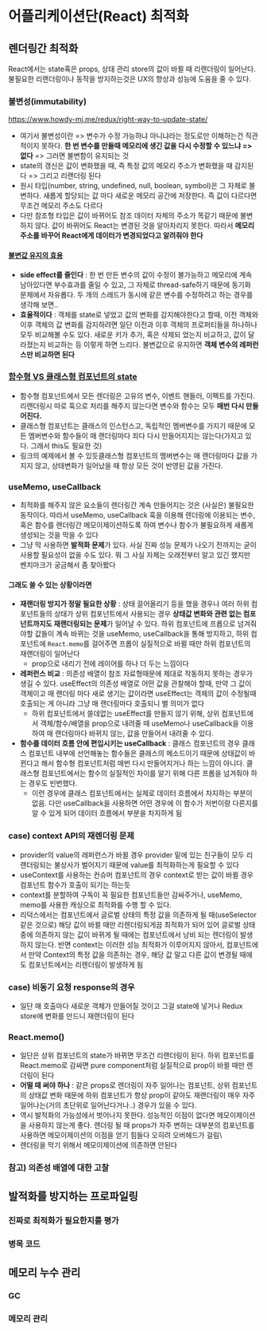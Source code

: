 # 어플리케이션단(React) 최적화

## 렌더링간 최적화

React에서는 state혹은 props, 상태 관리 store의 값이 바뀔 때 리랜더링이 일어난다.  
불필요한 리랜더링이나 동작을 방지하는것은 UX의 향상과 성능에 도움을 줄 수 있다.

### 불변성(immutability)

https://www.howdy-mj.me/redux/right-way-to-update-state/

- 여기서 불변성이란 => 변수가 수정 가능하냐 아니냐라는 정도로만 이해하는건 직관적이지 못하다.
  **한 번 변수를 만들때 메모리에 생긴 값을 다시 수정할 수 있느냐 => 없다** => 그러면 불변함이 유지되는 것
- state의 갱신은 값이 변화했을 때, 즉 특정 값의 메모리 주소가 변화했을 때 감지된다 => 그리고 리랜더링 된다
- 원시 타입(number, string, undefined, null, boolean, symbol)은 그 자체로 불변하다. 새롭게 할당되는
값 마다 새로운 메모리 공간에 저장한다. 즉 값이 다르다면 무조건 메모리 주소도 다르다
- 다만 참조형 타입은 값이 바뀌어도 참조 데이터 자체의 주소가 똑같기 때문에 불변하지 않다.
값이 바뀌어도 React는 변경된 것을 알아차리지 못한다. 따라서 **메모리 주소를 바꾸어 React에게
  데이터가 변경되었다고 알려줘야 한다**


#### [불변값 유지의 효용](https://ljs0705.medium.com/react-state%EA%B0%80-%EB%B6%88%EB%B3%80%EC%9D%B4%EC%96%B4%EC%95%BC-%ED%95%98%EB%8A%94-%EC%9D%B4%EC%9C%A0-ec2bf09c1021)

- **side effect를 줄인다** : 한 번 만든 변수의 값이 수정이 불가능하고 메모리에 계속 남아있다면 부수효과를 줄일 수
  있고, 그 자체로 thread-safe하기 때문에 동기화 문제에서 자유롭다. 두 개의 스레드가 동시에 같은 변수를 수정하려고 하는
  경우를 생각해 보면..
- **효율적이다** : 객체를 state로 넣었고 값의 변화를 감지해야한다고 할때, 이전 객체와 이후 객체의 값 변화를 감지하려면
  일단 이전과 이후 객체의 프로퍼티들을 하나하나 모두 비교해볼 수도 있다. 새로운 키가 추가, 혹은 삭제되
  었는지 비교하고, 값이 달라졌는지 비교하는 등 이렇게 하면 느리다. 불변값으로 유지하면 **객체 변수의 레퍼런스만 
  비교하면 된다**

### [함수형 VS 클래스형 컴포넌트의 state](https://rinae.dev/posts/a-complete-guide-to-useeffect-ko#%EB%AA%A8%EB%93%A0-%EB%9E%9C%EB%8D%94%EB%A7%81%EC%9D%80-%EA%B3%A0%EC%9C%A0%EC%9D%98-%EB%AA%A8%EB%93%A0-%EA%B2%83%EC%9D%84-%EA%B0%80%EC%A7%80%EA%B3%A0-%EC%9E%88%EB%8B%A4)

- 함수형 컴포넌트에서 모든 렌더링은 고유의 변수, 이벤트 핸들러, 이펙트를 가진다.
  리랜더링시 따로 훅으로 처리를 해주지 않는다면 변수와 함수는 모두 **매번 다시 만들어진다.**
- 클래스형 컴포넌트는 클래스의 인스턴스고, 독립적인 멤버변수를 가지기 때문에 모든 멤버변수와 함수들이 
매 랜더링마다 죄다 다시 만들어지지는 않는다(가지고 있다. 그래서 this도 필요한 것)
- 링크의 예제에서 볼 수 있듯클래스형 컴포넌트의 멤버변수는 매 랜더링마다 값을 가지지 않고,
  상태변화가 일어났을 때 항상 모든 것이 반영된 값을 가진다.


### useMemo, useCallback

- 최적화를 해주지 않은 요소들이 렌더링간 계속 만들어지는 것은 (사실은) 불필요한 동작이다. 따라서 useMemo, useCallback 
훅을 이용해 렌더링에 이용되는 변수, 혹은 함수를 렌더링간 메모이제이션하도록 하여 변수나 함수가
  불필요하게 새롭게 생성되는 것을 막을 수 있다
- 그냥 막 사용하면 **발적화 문제**가 있다. 사실 진짜 성능 문제가 나오기 전까지는 굳이 사용할 필요성이 없을 수도 있다.
  뭐 그 사실 자체는 오래전부터 알고 있긴 했지만
  벤치마크가 궁금해서 좀 찾아봤다
  
#### 그래도 쓸 수 있는 상황이라면

- **재랜더링 방지가 정말 필요한 상황** : 상태 끌어올리기 등을 했을 경우나 여러 하위 컴포넌트들의 상태가
  상위 컴포넌트에서 사용되는 경우 **상태값 변화와 관련 없는 컴포넌트까지도 재랜더링되는 문제**가 일어날 수 있다.
  하위 컴포넌트에 프롭으로 넘겨줘야할 값들이 계속 바뀌는 것을 useMemo, useCallback을 통해 방지하고, 하위 컴포넌트에 
  `React.memo`를 걸어주면 프롭이 실질적으로 바뀔 때만 하위 컴포넌트의 재랜더링이 일어난다
    - prop으로 내리기 전에 레이어를 하나 더 두는 느낌이다
- **레퍼런스 비교** : 의존성 배열이 참조 자료형때문에 제대로 작동하지 못하는 경우가 생길 수 있다.
  useEffect의 의존성 배열로 어떤 값을 관찰해야 할때, 만약 그 값이 객체이고 매 랜더링 마다 새로 생기는 값이라면
  useEffect는 객체의 값이 수정될때 호출되는 게 아니라 그냥 매 랜더링마다 호출되니 별 의미가 없다
    - 하위 컴포넌트에서 쓸데없는 useEffect를 만들지 않기 위해, 상위 컴포넌트에서 객체/함수/배열을 prop으로 내려줄 때 
      useMemo나 useCallback을 이용하여 매 랜더링마다 바뀌지 않는, 값을 만들어서 내려줄 수 있다. 
- **함수를 데이터 흐름 안에 편입시키는 useCallback** : 클래스 컴포넌트의 경우 클래스 컴포넌트 내부에
  선언해놓는 함수들은 클래스의 메소드이기 때문에 상태값이 바뀐다고 해서 함수형 컴포넌트처럼 매번 다시 만들어지거나
  하는 느낌이 아니다. 클래스형 컴포넌트에서는 함수의 실질적인 차이를 알기 위해 다른 프롭을 넘겨줘야 하는
  경우도 빈번했다.
    - 이런 경우에 클래스 컴포넌트에서는 실제로 데이터 흐름에서 차지하는 부분이 없음. 다만 useCallback을 
  사용하면 어떤 경우에 이 함수가 저번이랑 다른지를 알 수 있게 되어 데이터 흐름에서 부분을 차지하게 됨


### case) context API의 재렌더링 문제

- provider의 value의 레퍼런스가 바뀔 경우 provider 밑에 있는 친구들이 모두 리랜더링되는 불상사가 
벌어지기 때문에 value를 최적화하는게 필요할 수 있다
- useContext를 사용하는 컨슈머 컴포넌트의 경우 context로 받는 값이 바뀔 경우 컴포넌트 함수가 호출이 되기는 
하는듯
- context를 분할하여 구독이 꼭 필요한 컴포넌트들만 감싸주거나, useMemo, memo를 사용한 캐싱으로 최적화를 수행
할 수 있다.
- 리덕스에서는 컴포넌트에서 글로벌 상태의 특정 값을 의존하게 될 때(useSelector 같은 것으로) 해당 값이 바뀔 
때만 리렌더링되게끔 최적화가 되어 있어 글로벌 상태 중에 의존하지 않는 값이 바뀌게 될 때에는 컴포넌트에서 낭비
  되는 렌더링이 발생하지 않는다. 반면 context는 이러한 성능 최적화가 이루어지지 않아서, 컴포넌트에서 만약 Context의
  특정 값을 의존하는 경우, 해당 값 말고 다른 값이 변경될 때에도 컴포넌트에서는 리렌더링이 발생하게 됨

### case) 비동기 요청 response의 경우

- 일단 매 호출마다 새로운 객체가 만들어질 것이고 그걸 state에 넣거나 Redux store에 변화를 만드니 재랜더링이 된다

### React.memo()

- 일단은 상위 컴포넌트의 state가 바뀌면 무조건 리랜더링이 된다. 하위 컴포넌트를 React.memo로 감싸면
pure component처럼 실질적으로 prop이 바뀔 때만 렌더링이 된다
- **어떨 때 써야 하나** : 같은 props로 렌더링이 자주 일어나는 컴포넌트, 상위 컴포넌트의 상태값 변화 때문에 하위 컴포넌트가
  항상 prop이 같아도 재랜더링이 매우 자주 일어나는(거의 초단위로 일어난다거나..) 경우가 있을 수 있다.
- 역시 발적화의 가능성에서 벗어나지 못한다. 성능적인 이점이 없다면 메모이제이션을 사용하지 않는게 좋다. 렌더링
될 때 props가 자주 변하는 대부분의 컴포넌트를 사용하면 메모이제이션의 이점을 얻기 힘들다 오히려 오버헤드가 걸림\
- 렌더링을 막기 위해서 메모이제이션에 의존하면 안된다

### 참고) 의존성 배열에 대한 고찰


## 발적화를 방지하는 프로파일링

### 진짜로 최적화가 필요한지를 평가


### 병목 코드



## 메모리 누수 관리

### GC

### 메모리 관리